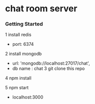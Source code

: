 # chat room server

### Getting Started

1 install redis 
   - port: 6374
   
2 install mongodb 

  - url: 'mongodb://localhost:27017/chat',
  - db name : chat
3 git clone this repo 

4 npm install

5 npm start
  
  - localhost:3000

